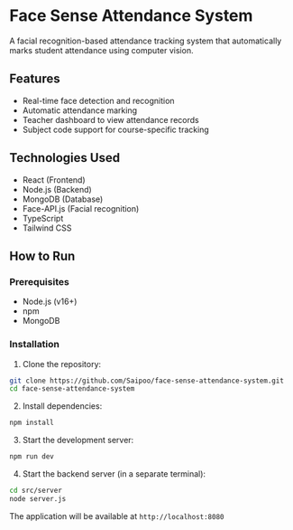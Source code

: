 # Face Sense Attendance System

A facial recognition-based attendance tracking system that automatically marks student attendance using computer vision.

## Features
- Real-time face detection and recognition
- Automatic attendance marking
- Teacher dashboard to view attendance records
- Subject code support for course-specific tracking

## Technologies Used
- React (Frontend)
- Node.js (Backend)
- MongoDB (Database)
- Face-API.js (Facial recognition)
- TypeScript
- Tailwind CSS

## How to Run

### Prerequisites
- Node.js (v16+)
- npm
- MongoDB

### Installation
1. Clone the repository:
```sh
git clone https://github.com/Saipoo/face-sense-attendance-system.git
cd face-sense-attendance-system
```

2. Install dependencies:
```sh
npm install
```

3. Start the development server:
```sh
npm run dev
```

4. Start the backend server (in a separate terminal):
```sh
cd src/server
node server.js
```

The application will be available at `http://localhost:8080`
